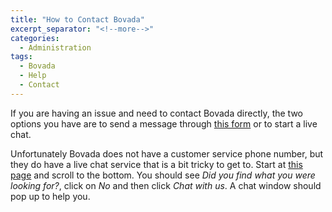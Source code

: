 ```yaml
---
title: "How to Contact Bovada"
excerpt_separator: "<!--more-->"
categories:
  - Administration
tags:
  - Bovada
  - Help
  - Contact
---
```


If you are having an issue and need to contact Bovada directly, the two options you have are to send a message through [this form](https://www.bovada.lv/help/contact-us) or to start a live chat.
<!--more-->

Unfortunately Bovada does not have a customer service phone number, but they do have a live chat service that is a bit tricky to get to. Start at [this page](https://www.bovada.lv/help/common-faq/how-do-i-contact-customer-service) and scroll to the bottom. You should see *Did you find what you were looking for?*, click on *No* and then click *Chat with us*. A chat window should pop up to help you.
